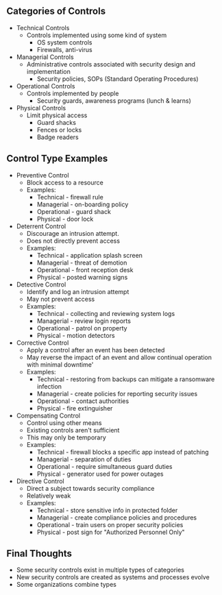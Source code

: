 ## Categories of Controls
- Technical Controls
	- Controls implemented using some kind of system
		- OS system controls
		- Firewalls, anti-virus
- Managerial Controls
	- Administrative controls associated with security design and implementation
		- Security policies, SOPs (Standard Operating Procedures)
- Operational Controls
	- Controls implemented by people
		- Security guards, awareness programs (lunch & learns)
- Physical Controls
	- Limit physical access
		- Guard shacks
		- Fences or locks
		- Badge readers
## Control Type Examples
- Preventive Control
	- Block access to a resource
	- Examples:
		- Technical - firewall rule
		- Managerial - on-boarding policy
		- Operational - guard shack
		- Physical - door lock
- Deterrent Control
	- Discourage an intrusion attempt.
	- Does not directly prevent access
	- Examples:
		- Technical - application splash screen
		- Managerial - threat of demotion
		- Operational - front reception desk
		- Physical - posted warning signs
- Detective Control
	- Identify and log an intrusion attempt
	- May not prevent access
	- Examples:
		- Technical - collecting and reviewing system logs
		- Managerial - review login reports
		- Operational - patrol on property
		- Physical - motion detectors
- Corrective Control
	- Apply a control after an event has been detected
	- May reverse the impact of an event and allow continual operation with minimal downtime'
	- Examples:
		- Technical - restoring from backups can mitigate a ransomware infection
		- Managerial - create policies for reporting security issues
		- Operational - contact authorities
		- Physical - fire extinguisher
- Compensating Control
	- Control using other means
	- Existing controls aren't sufficient
	- This may only be temporary
	- Examples:
		- Technical - firewall blocks a specific app instead of patching
		- Managerial - separation of duties
		- Operational - require simultaneous guard duties
		- Physical - generator used for power outages
- Directive Control
	- Direct a subject towards security compliance
	- Relatively weak
	- Examples:
		- Technical - store sensitive info in protected folder
		- Managerial - create compliance policies and procedures
		- Operational - train users on proper security policies
		- Physical - post sign for "Authorized Personnel Only"
## Final Thoughts
- Some security controls exist in multiple types of categories
- New security controls are created as systems and processes evolve
- Some organizations combine types